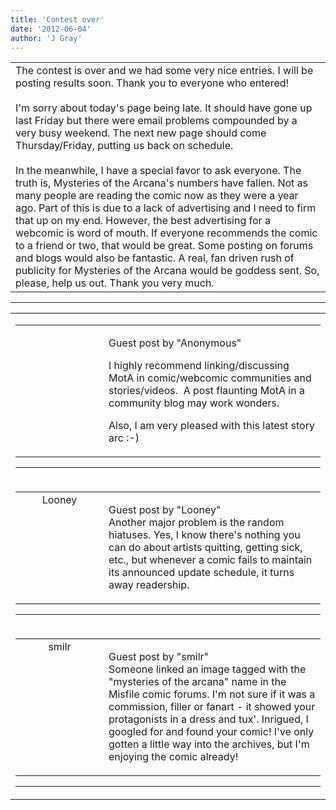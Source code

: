 ```yaml
---
title: 'Contest over'
date: '2012-06-04'
author: 'J Gray'
---
```


<div>
<!-- Main content here -->
<table border="0" class="post"><tbody><tr><td>
   
   <div class="post_body">
       The contest is over and we had some very nice entries. I will be posting results soon. Thank you to everyone who entered!<br><br>I'm sorry about today's page being late. It should have gone up last Friday but there were email problems compounded by a very busy weekend. The next new page should come Thursday/Friday, putting us back on schedule.<br><br>In the meanwhile, I have a special favor to ask everyone. The truth is, Mysteries of the Arcana's numbers have fallen. Not as many people are reading the comic now as they were a year ago. Part of this is due to a lack of advertising and I need to firm that up on my end. However, the best advertising for a webcomic is word of mouth. If everyone recommends the comic to a friend or two, that would be great. Some posting on forums and blogs would also be fantastic. A real, fan driven rush of publicity for Mysteries of the Arcana would be goddess sent. So, please, help us out. Thank you very much.<br>
   </div>
   </td></tr>
   </tbody></table><hr><table style="width:100%; border:0;" class="comment_table"><tbody><tr><td width="100%"><a name=""> </a><div style="width:100%;" class="comment"><table border="0" width="100%"><tbody><tr><td align="center" valign="top" width="125">
<span class="comment_title"><center><br></center><a name="1051">&nbsp;</a></span><br>
<center><img src="/image.php?type=ava&amp;i=spacer.gif" border="0" alt=""></center>
</td>
<td valign="top">


<p class="comment_text"> </p><p class="comment_text"><span class="forum_info">Guest post by "Anonymous"</span><br>   </p><p class="msonormal">I highly recommend linking/discussing MotA in comic/webcomic communities and stories/videos.<span style="">&nbsp; </span>A post flaunting MotA in a community blog may work wonders.</p><p class="msonormal">Also, I am very pleased with this latest story arc :-)<br></p>
 

</td></tr></tbody></table>
<hr></div></td></tr><tr><td width="100%"><a name=""> </a><div style="width:100%;" class="comment"><table border="0" width="100%"><tbody><tr><td align="center" valign="top" width="125">
<span class="comment_title"><center>Looney<br></center><a name="1056">&nbsp;</a></span><br>
<center><img src="https://www.gravatar.com/avatar.php?gravatar_id=366d703e2f254218c4f08bbc89455e06&amp;default=http%3A%2F%2Fmysteriesofthearcana.com%2Ftemplates%2Fmain%2Fimages%2Favatar.gif&amp;size=80&amp;rating=g" border="0" alt=""></center>
</td>
<td valign="top">


<p class="comment_text"> </p><p class="comment_text"><span class="forum_info">Guest post by "Looney"</span><br> Another major problem is the random hiatuses. Yes, I know there's nothing you can do about artists quitting, getting sick, etc., but whenever a comic fails to maintain its announced update schedule, it turns away readership.<br></p>
 

</td></tr></tbody></table>
<hr></div></td></tr><tr><td width="100%"><a name=""> </a><div style="width:100%;" class="comment"><table border="0" width="100%"><tbody><tr><td align="center" valign="top" width="125">
<span class="comment_title"><center>smilr<br></center><a name="1059">&nbsp;</a></span><br>
<center><img src="https://www.gravatar.com/avatar.php?gravatar_id=473bf2cda817168808fe98bbe34c711a&amp;default=http%3A%2F%2Fmysteriesofthearcana.com%2Ftemplates%2Fmain%2Fimages%2Favatar.gif&amp;size=80&amp;rating=g" border="0" alt=""></center>
</td>
<td valign="top">


<p class="comment_text"> </p><p class="comment_text"><span class="forum_info">Guest post by "smilr"</span><br> Someone linked an image tagged with the "mysteries of the arcana" name in the Misfile comic forums. I'm not sure if it was a commission, filler or fanart - it showed your protagonists in a dress and tux'. Inrigued, I googled for and found your comic! I've only gotten a little way into the archives, but I'm enjoying the comic already!</p>
 

</td></tr></tbody></table>
<hr></div></td></tr></tbody></table>
<!-- End main content -->
              </div>
